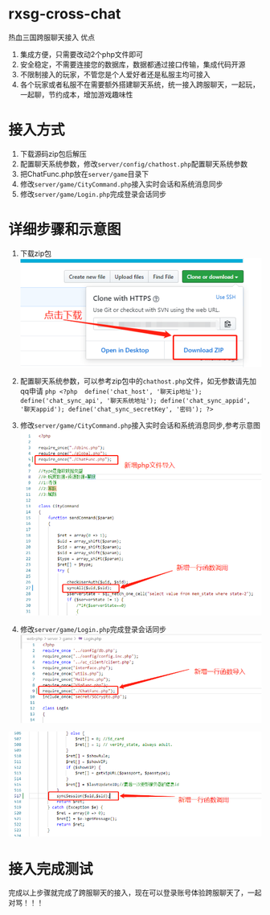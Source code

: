 # rxsg-cross-chat
热血三国跨服聊天接入
优点
1.  集成方便，只需要改动2个php文件即可
2.  安全稳定，不需要连接您的数据库，数据都通过接口传输，集成代码开源
3.  不限制接入的玩家，不管您是个人爱好者还是私服主均可接入
4.  各个玩家或者私服不在需要额外搭建聊天系统，统一接入跨服聊天，一起玩，一起聊，节约成本，增加游戏趣味性


# 接入方式
1.  下载源码zip包后解压
2.  配置聊天系统参数，修改`server/config/chathost.php`配置聊天系统参数
3.  把ChatFunc.php放在`server/game`目录下
4.  修改`server/game/CityCommand.php`接入实时会话和系统消息同步
5.  修改`server/game/Login.php`完成登录会话同步


# 详细步骤和示意图

1.  下载zip包
![下载zip包](https://github.com/chinaluopiao/rxsg-cross-chat/blob/master/images/20190830142302.png)
2.  配置聊天系统参数，可以参考zip包中的`chathost.php`文件，如无参数请先加qq申请
        ``` php
            <?php 
                define('chat_host', '聊天ip地址');
                define('chat_sync_api', '聊天系统地址');
                define('chat_sync_appid', '聊天appid');
                define('chat_sync_secretKey', '密码');
            ?>
        ```

3.  修改`server/game/CityCommand.php`接入实时会话和系统消息同步,参考示意图
![修改CityCommand.php](https://github.com/chinaluopiao/rxsg-cross-chat/blob/master/images/20190830135707.png)


4.  修改`server/game/Login.php`完成登录会话同步
![修改Login.php第一步，导入文件](https://github.com/chinaluopiao/rxsg-cross-chat/blob/master/images/20190830135853.png)  

![修改Login.php第二步，同步会话](https://github.com/chinaluopiao/rxsg-cross-chat/blob/master/images/20190830140020.png)  



# 接入完成测试

完成以上步骤就完成了跨服聊天的接入，现在可以登录账号体验跨服聊天了，一起对骂！！！



